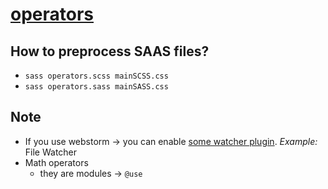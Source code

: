 # [operators](https://sass-lang.com/guide/#operators)

## How to preprocess SAAS files?
* `sass operators.scss mainSCSS.css`
* `sass operators.sass mainSASS.css`

## Note
* If you use webstorm -> you can enable [some watcher plugin](https://www.jetbrains.com/help/webstorm/transpiling-sass-less-and-scss-to-css.html). _Example:_ File Watcher
* Math operators
  * they are modules -> `@use`
